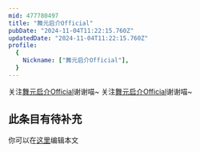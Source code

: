 ```yaml
---
mid: 477780497
title: "舞元启介Official"
pubDate: "2024-11-04T11:22:15.760Z"
updatedDate: "2024-11-04T11:22:15.760Z"
profile:
  {
    Nickname: ["舞元启介Official"],
  }
---
```


关注[舞元启介Official](https://space.bilibili.com/477780497)谢谢喵~ 关注[舞元启介Official](https://space.bilibili.com/477780497)谢谢喵~

## 此条目有待补充
你可以在[这里](https://github.com/Yuhanawa/VTuber.ICU-Content/edit/master/v/舞元启介Official/index.md)编辑本文
